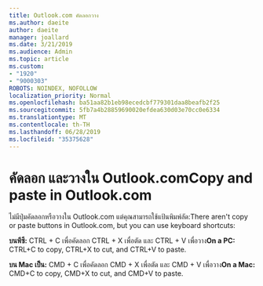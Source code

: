 ```yaml
---
title: Outlook.com คัดลอกวาง
ms.author: daeite
author: daeite
manager: joallard
ms.date: 3/21/2019
ms.audience: Admin
ms.topic: article
ms.custom:
- "1920"
- "9000303"
ROBOTS: NOINDEX, NOFOLLOW
localization_priority: Normal
ms.openlocfilehash: ba51aa82b1eb98ecedcbf779301daa8beafb2f25
ms.sourcegitcommit: 5fb7a4b28859690020efdea630d03e70cc0e6334
ms.translationtype: MT
ms.contentlocale: th-TH
ms.lasthandoff: 06/28/2019
ms.locfileid: "35375628"
---
```

# <a name="copy-and-paste-in-outlookcom"></a><span data-ttu-id="81d58-102">คัดลอก และวางใน Outlook.com</span><span class="sxs-lookup"><span data-stu-id="81d58-102">Copy and paste in Outlook.com</span></span>

<span data-ttu-id="81d58-103">ไม่มีปุ่มคัดลอกหรือวางใน Outlook.com แต่คุณสามารถใช้แป้นพิมพ์ลัด:</span><span class="sxs-lookup"><span data-stu-id="81d58-103">There aren't copy or paste buttons in Outlook.com, but you can use keyboard shortcuts:</span></span>

<span data-ttu-id="81d58-104">**บนพีซี:** CTRL + C เพื่อคัดลอก CTRL + X เพื่อตัด และ CTRL + V เพื่อวาง</span><span class="sxs-lookup"><span data-stu-id="81d58-104">**On a PC:** CTRL+C to copy, CTRL+X to cut, and CTRL+V to paste.</span></span>

<span data-ttu-id="81d58-105">**บน Mac เป็น:** CMD + C เพื่อคัดลอก CMD + X เพื่อตัด และ CMD + V เพื่อวาง</span><span class="sxs-lookup"><span data-stu-id="81d58-105">**On a Mac:** CMD+C to copy, CMD+X to cut, and CMD+V to paste.</span></span>